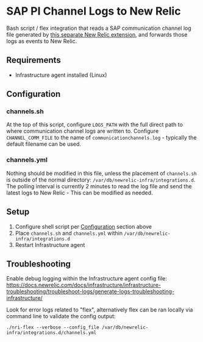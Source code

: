 # SAP PI Channel Logs to New Relic

Bash script / flex integration that reads a SAP communication channel log file generated by [this separate New Relic extension](https://github.com/newrelic-experimental/newrelic-java-sap-bi/blob/main/Logs/Logging.md), and forwards those logs as events to New Relic.

## Requirements
* Infrastructure agent installed (Linux)


## Configuration

### channels.sh
At the top of this script, configure `LOGS_PATH` with the full direct path to where communication channel logs are written to. Configure `CHANNEL_COMM_FILE` to the name of `communicationchannels.log` - typically the default filename can be used.

### channels.yml
Nothing should be modified in this file, unless the placement of `channels.sh` is outside of the normal directory: `/var/db/newrelic-infra/integrations.d`. The polling interval is currently 2 minutes to read the log file and send the latest logs to New Relic - This can be modified as needed.

## Setup
1. Configure shell script per [Configuration](#configuration) section above
2. Place `channels.sh` and `channels.yml` within `/var/db/newrelic-infra/integrations.d`
3. Restart Infrastructure agent

## Troubleshooting
Enable debug logging within the Infrastructure agent config file: https://docs.newrelic.com/docs/infrastructure/infrastructure-troubleshooting/troubleshoot-logs/generate-logs-troubleshooting-infrastructure/

Look for error logs related to "flex", alternatively flex can be ran locally via command line to validate the config output:

```
./nri-flex --verbose --config_file /var/db/newrelic-infra/integrations.d/channels.yml
```
